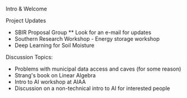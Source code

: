 
Intro & Welcome

Project Updates
* SBIR Proposal Group
** Look for an e-mail for updates
* Southern Research Workshop - Energy storage workshop
* Deep Learning for Soil Moisture


Discussion Topics:
* Problems with municipal data access and caves (for some reason)
* Strang's book on Linear Algebra
* Intro to AI workshop at AIAA
* Discussion on a non-technical intro to AI for interested people


